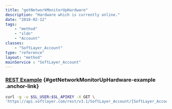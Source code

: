 ```yaml
---
title: "getNetworkMonitorUpHardware"
description: "Hardware which is currently online."
date: "2018-02-12"
tags:
    - "method"
    - "sldn"
    - "Account"
classes:
    - "SoftLayer_Account"
type: "reference"
layout: "method"
mainService : "SoftLayer_Account"
---
```


### [REST Example](#getNetworkMonitorUpHardware-example) <a href="/article/rest/"><i class="fas fa-question"></i></a> {#getNetworkMonitorUpHardware-example .anchor-link} 
```bash
curl -g -u $SL_USER:$SL_APIKEY -X GET \
'https://api.softlayer.com/rest/v3.1/SoftLayer_Account/{SoftLayer_AccountID}/getNetworkMonitorUpHardware'
```
